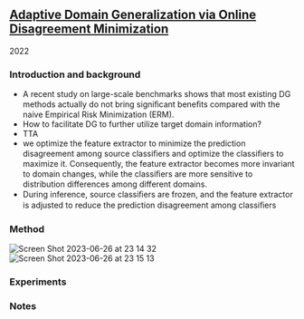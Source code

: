 ## [Adaptive Domain Generalization via Online Disagreement Minimization](https://arxiv.org/abs/2208.01996)

2022

### Introduction and background
- A recent study on large-scale benchmarks shows that most existing DG methods actually do not bring signiﬁcant beneﬁts compared with the naive Empirical Risk Minimization (ERM). 
- How to facilitate DG to further utilize target domain information?
- TTA
- we optimize the feature extractor to minimize the prediction disagreement among source classiﬁers and optimize the classiﬁers to maximize it. Consequently, the feature extractor becomes more invariant to domain changes, while the classiﬁers are more sensitive to distribution differences among different domains.
- During inference, source classiﬁers are frozen, and the feature extractor is adjusted to reduce the prediction disagreement among classiﬁers
  
### Method
![Screen Shot 2023-06-26 at 23 14 32](https://github.com/Jo-wang/Daily-Paper-Reading/assets/46414159/5203c7ac-6e92-4c66-b8c9-d18dff6cdfae)
![Screen Shot 2023-06-26 at 23 15 13](https://github.com/Jo-wang/Daily-Paper-Reading/assets/46414159/e7e1f46a-8b88-4482-8d2d-50940b9db89b)

### Experiments

### Notes
